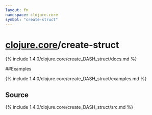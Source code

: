 ```yaml
---
layout: fn
namespace: clojure.core
symbol: "create-struct"
---
```


# [clojure.core](../)/create-struct

{% include 1.4.0/clojure.core/create_DASH_struct/docs.md %}

##Examples

{% include 1.4.0/clojure.core/create_DASH_struct/examples.md %}
## Source
{% include 1.4.0/clojure.core/create_DASH_struct/src.md %}

